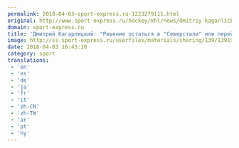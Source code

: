```yaml
---
permalink: 2018-04-03-sport-express.ru-1223279111.html
original: http://www.sport-express.ru/hockey/khl/news/dmitriy-kagarlickiy-reshenie-ostatsya-v-severstali-ili-pereyti-v-drugoy-klub-budet-tyazhelym-1391936/
domain: sport-express.ru
title: 'Дмитрий Кагарлицкий: "Решение остаться в "Северстали" или перейти в другой клуб будет тяжелым"'
image: http://ss.sport-express.ru/userfiles/materials/sharing/139/1391936.jpg
date: 2018-04-03 16:43:20
category: sport
translations: 
 - 'en'
 - 'es'
 - 'de'
 - 'ja'
 - 'fr'
 - 'it'
 - 'zh-CN'
 - 'zh-TW'
 - 'ar'
 - 'pt'
 - 'hy'
---
```


